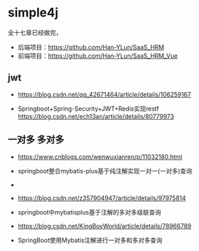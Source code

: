 # simple4j
全十七章已经做完，   
- 后端项目：https://github.com/Han-YLun/SaaS_HRM
- 前端项目：https://github.com/Han-YLun/SaaS_HRM_Vue

## jwt
- https://blog.csdn.net/qq_42671464/article/details/106259167

* Springboot+Spring-Security+JWT+Redis实现restf   
https://blog.csdn.net/ech13an/article/details/80779973   

 
## 一对多 多对多
* https://www.cnblogs.com/wenwuxianren/p/11032180.html
* springboot整合mybatis-plus基于纯注解实现一对一(一对多)查询
*
* https://blog.csdn.net/z357904947/article/details/97975814
* springboot中mybatisplus基于注解的多对多级联查询

* https://blog.csdn.net/KingBoyWorld/article/details/78966789
* SpringBoot使用Mybatis注解进行一对多和多对多查询
  
  